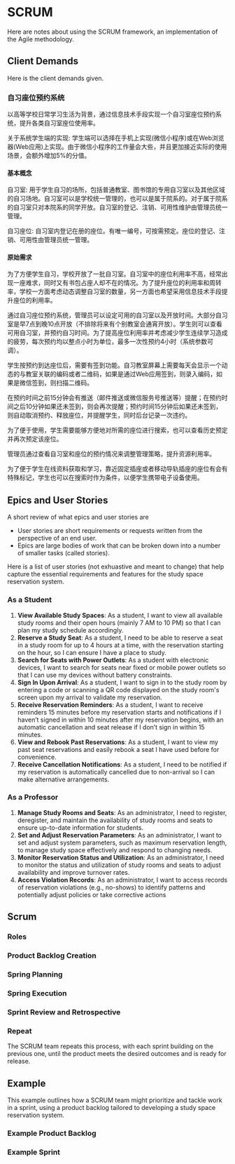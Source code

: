 # SCRUM
Here are notes about using the SCRUM framework, an implementation of the Agile methodology.

## Client Demands
Here is the client demands given.

### 自习座位预约系统
以高等学校日常学习生活为背景，通过信息技术手段实现一个自习室座位预约系统，提升各类自习室座位使用率。

关于系统学生端的实现: 
学生端可以选择在手机上实现(微信小程序)或在Web浏览器(Web应用)上实现。由于微信小程序的工作量会大些，并且更加接近实际的使用场景，会额外增加5%的分值。

#### 基本概念
自习室: 用于学生自习的场所，包括普通教室、图书馆的专用自习室以及其他区域的自习场地。自习室可以是学校统一管理的，也可以是属于院系的。对于属于院系的自习室只对本院系的同学开放。自习室的登记、注销、可用性维护由管理员统一管理。

自习座位: 自习室内登记在册的座位。有唯一编号，可按需预定。座位的登记、注销、可用性由管理员统一管理。

#### 原始需求

为了方便学生自习，学校开放了一批自习室。自习室中的座位利用率不高，经常出现一座难求，同时又有书包占座人却不在的情况。为了提升座位的利用率和周转率，学校一方面考虑动态调整自习室的数量，另一方面也希望采用信息技术手段提升座位的利用率。

通过自习座位预约系统，管理员可以设定可用的自习室以及开放时间。大部分自习室是早7点到晚10点开放（不排除将来有个别教室会通宵开放）。学生则可以查看可用自习室，并预约自习时间。为了提高座位利用率并考虑减少学生连续学习造成的疲劳，每次预约均以整点小时为单位，最多一次性预约4小时（系统参数可调）。

学生按预约到达座位后，需要有签到功能。自习教室屏幕上需要每天会显示一个动态的与教室关联的编码或者二维码，如果是通过Web应用签到，则录入编码，如果是微信签到，则扫描二维码。

在预约时间之前15分钟会有推送（邮件推送或微信服务号推送等）提醒；在预约时间之后10分钟如果还未签到，则会再次提醒；预约时间15分钟后如果还未签到，则自动取消预约、释放座位，并提醒学生，同时后台记录一次违约。

为了便于使用，学生需要能够方便地对所需的座位进行搜索，也可以查看历史预定并再次预定该座位。

管理员通过查看自习室和座位的预约情况来调整管理策略，提升资源利用率。

为了便于学生在线资料获取和学习，靠近固定插座或者移动导轨插座的座位有会有特殊标记，学生也可以在搜索时作为条件，以便学生携带电子设备使用。

## Epics and User Stories
A short review of what epics and user stories are
- User stories are short requirements or requests written from the perspective of an end user.
- Epics are large bodies of work that can be broken down into a number of smaller tasks (called stories).

Here is a list of user stories (not exhuastive and meant to change) that help capture the essential requirements and features for the study space reservation system.

### As a Student
1. **View Available Study Spaces**: As a student, I want to view all available study rooms and their open hours (mainly 7 AM to 10 PM) so that I can plan my study schedule accordingly.
2. **Reserve a Study Seat**: As a student, I need to be able to reserve a seat in a study room for up to 4 hours at a time, with the reservation starting on the hour, so I can ensure I have a place to study.
3. **Search for Seats with Power Outlets**: As a student with electronic devices, I want to search for seats near fixed or mobile power outlets so that I can use my devices without battery constraints.
4. **Sign In Upon Arrival**: As a student, I want to sign in to the study room by entering a code or scanning a QR code displayed on the study room's screen upon my arrival to validate my reservation.
5. **Receive Reservation Reminders**: As a student, I want to receive reminders 15 minutes before my reservation starts and notifications if I haven’t signed in within 10 minutes after my reservation begins, with an automatic cancellation and seat release if I don’t sign in within 15 minutes.
6. **View and Rebook Past Reservations**: As a student, I want to view my past seat reservations and easily rebook a seat I have used before for convenience.
7. **Receive Cancellation Notifications**: As a student, I need to be notified if my reservation is automatically cancelled due to non-arrival so I can make alternative arrangements.

### As a Professor
1. **Manage Study Rooms and Seats**: As an administrator, I need to register, deregister, and maintain the availability of study rooms and seats to ensure up-to-date information for students.
2. **Set and Adjust Reservation Parameters**: As an administrator, I want to set and adjust system parameters, such as maximum reservation length, to manage study space effectively and respond to changing needs.
3. **Monitor Reservation Status and Utilization**: As an administrator, I need to monitor the status and utilization of study rooms and seats to adjust availability and improve turnover rates.
4. **Access Violation Records**: As an administrator, I want to access records of reservation violations (e.g., no-shows) to identify patterns and potentially adjust policies or take corrective actions


## Scrum
### Roles
### Product Backlog Creation
### Spring Planning
### Spring Execution
### Sprint Review and Retrospective
### Repeat
The SCRUM team repeats this process, with each sprint building on the previous one, until the product meets the desired outcomes and is ready for release.

## Example
This example outlines how a SCRUM team might prioritize and tackle work in a sprint, using a product backlog tailored to developing a study space reservation system. 
### Example Product Backlog
### Example Sprint






